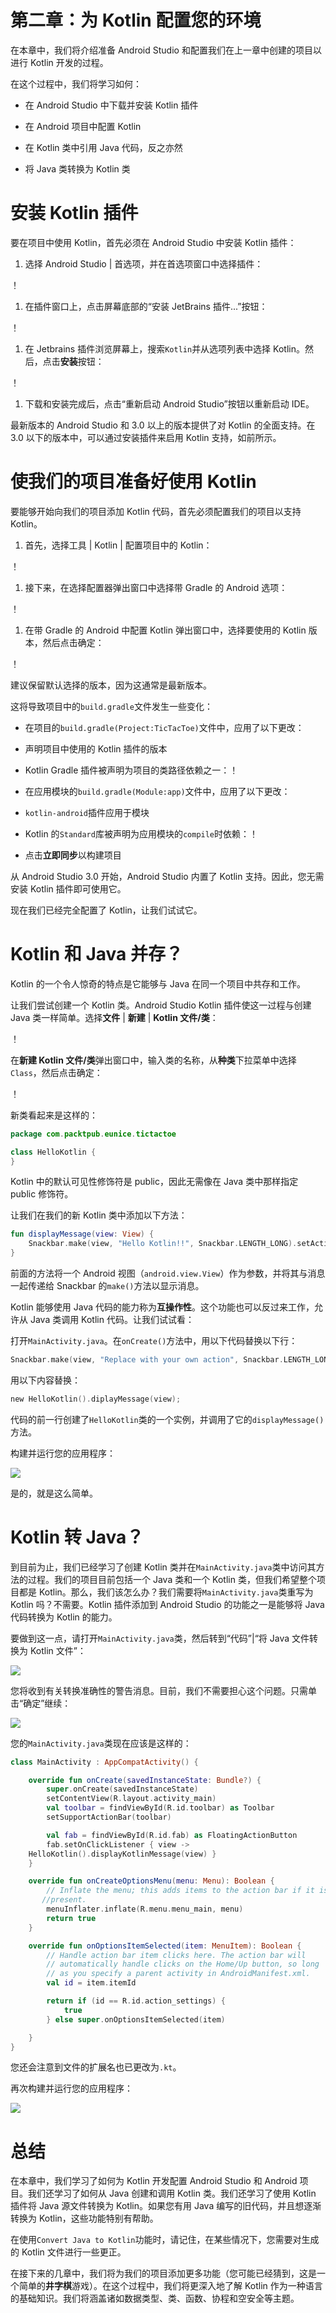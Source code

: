 # 第二章：为 Kotlin 配置您的环境

在本章中，我们将介绍准备 Android Studio 和配置我们在上一章中创建的项目以进行 Kotlin 开发的过程。

在这个过程中，我们将学习如何：

+   在 Android Studio 中下载并安装 Kotlin 插件

+   在 Android 项目中配置 Kotlin

+   在 Kotlin 类中引用 Java 代码，反之亦然

+   将 Java 类转换为 Kotlin 类

# 安装 Kotlin 插件

要在项目中使用 Kotlin，首先必须在 Android Studio 中安装 Kotlin 插件：

1.  选择 Android Studio | 首选项，并在首选项窗口中选择插件：

！[](img/6eeca930-ba23-4cba-9262-9e4593ecaf45.png)

1.  在插件窗口上，点击屏幕底部的“安装 JetBrains 插件...”按钮：

！[](img/fbe19542-89f2-4282-a428-71b6b3ba60ac.png)

1.  在 Jetbrains 插件浏览屏幕上，搜索`Kotlin`并从选项列表中选择 Kotlin。然后，点击**安装**按钮：

！[](img/fcff73cc-716a-4821-acc3-22f88a3cfe8d.png)

1.  下载和安装完成后，点击“重新启动 Android Studio”按钮以重新启动 IDE。

最新版本的 Android Studio 和 3.0 以上的版本提供了对 Kotlin 的全面支持。在 3.0 以下的版本中，可以通过安装插件来启用 Kotlin 支持，如前所示。

# 使我们的项目准备好使用 Kotlin

要能够开始向我们的项目添加 Kotlin 代码，首先必须配置我们的项目以支持 Kotlin。

1.  首先，选择工具 | Kotlin | 配置项目中的 Kotlin：

！[](img/7b44bfcd-6216-469f-b715-425541d334a2.png)

1.  接下来，在选择配置器弹出窗口中选择带 Gradle 的 Android 选项：

！[](img/84bd81bf-8e66-44a3-8405-37b1770dff0f.png)

1.  在带 Gradle 的 Android 中配置 Kotlin 弹出窗口中，选择要使用的 Kotlin 版本，然后点击确定：

！[](img/e4f8234b-101b-466a-b2c2-6964455982c4.png)

建议保留默认选择的版本，因为这通常是最新版本。

这将导致项目中的`build.gradle`文件发生一些变化：

+   在项目的`build.gradle(Project:TicTacToe)`文件中，应用了以下更改：

+   声明项目中使用的 Kotlin 插件的版本

+   Kotlin Gradle 插件被声明为项目的类路径依赖之一：！[](img/74bb5c89-3e61-479d-bba4-f95c7d7eafa5.png)

+   在应用模块的`build.gradle(Module:app)`文件中，应用了以下更改：

+   `kotlin-android`插件应用于模块

+   Kotlin 的`Standard`库被声明为应用模块的`compile`时依赖：！[](img/43fba6df-86e6-4d68-bc59-435746142b29.png)

+   点击**立即同步**以构建项目

从 Android Studio 3.0 开始，Android Studio 内置了 Kotlin 支持。因此，您无需安装 Kotlin 插件即可使用它。

现在我们已经完全配置了 Kotlin，让我们试试它。

# Kotlin 和 Java 并存？

Kotlin 的一个令人惊奇的特点是它能够与 Java 在同一个项目中共存和工作。

让我们尝试创建一个 Kotlin 类。Android Studio Kotlin 插件使这一过程与创建 Java 类一样简单。选择**文件** | **新建** | **Kotlin 文件/类**：

！[](img/cb81df55-069c-4ff5-bbd4-86c507398631.png)

在**新建 Kotlin 文件/类**弹出窗口中，输入类的名称，从**种类**下拉菜单中选择`Class`，然后点击确定：

！[](img/0587550e-c61c-42d0-a07a-a892ade2b6ef.png)

新类看起来是这样的：

```kt
package com.packtpub.eunice.tictactoe

class HelloKotlin {
}
```

Kotlin 中的默认可见性修饰符是 public，因此无需像在 Java 类中那样指定 public 修饰符。

让我们在我们的新 Kotlin 类中添加以下方法：

```kt
fun displayMessage(view: View) {
    Snackbar.make(view, "Hello Kotlin!!", Snackbar.LENGTH_LONG).setAction("Action", null).show()
}
```

前面的方法将一个 Android 视图（`android.view.View`）作为参数，并将其与消息一起传递给 Snackbar 的`make()`方法以显示消息。

Kotlin 能够使用 Java 代码的能力称为**互操作性**。这个功能也可以反过来工作，允许从 Java 类调用 Kotlin 代码。让我们试试看：

打开`MainActivity.java`。在`onCreate()`方法中，用以下代码替换以下行：

```kt
Snackbar.make(view, "Replace with your own action", Snackbar.LENGTH_LONG).setAction("Action", null).show();
```

用以下内容替换：

```kt
new HelloKotlin().diplayMessage(view);
```

代码的前一行创建了`HelloKotlin`类的一个实例，并调用了它的`displayMessage()`方法。

构建并运行您的应用程序：

![](img/267e173e-9907-49f9-b95b-556a5f8d1910.png)

是的，就是这么简单。

# Kotlin 转 Java？

到目前为止，我们已经学习了创建 Kotlin 类并在`MainActivity.java`类中访问其方法的过程。我们的项目目前包括一个 Java 类和一个 Kotlin 类，但我们希望整个项目都是 Kotlin。那么，我们该怎么办？我们需要将`MainActivity.java`类重写为 Kotlin 吗？不需要。Kotlin 插件添加到 Android Studio 的功能之一是能够将 Java 代码转换为 Kotlin 的能力。

要做到这一点，请打开`MainActivity.java`类，然后转到“代码”|“将 Java 文件转换为 Kotlin 文件”：

![](img/6c02e694-1bd4-424b-9880-e4dea0958994.png)

您将收到有关转换准确性的警告消息。目前，我们不需要担心这个问题。只需单击“确定”继续：

![](img/892ad161-1aad-4260-84fd-a0261b1784f4.png)

您的`MainActivity.java`类现在应该是这样的：

```kt
class MainActivity : AppCompatActivity() {

    override fun onCreate(savedInstanceState: Bundle?) {
        super.onCreate(savedInstanceState)
        setContentView(R.layout.activity_main)
        val toolbar = findViewById(R.id.toolbar) as Toolbar
        setSupportActionBar(toolbar)

        val fab = findViewById(R.id.fab) as FloatingActionButton
        fab.setOnClickListener { view ->   
    HelloKotlin().displayKotlinMessage(view) }
    }

    override fun onCreateOptionsMenu(menu: Menu): Boolean {
        // Inflate the menu; this adds items to the action bar if it is   
       //present.
        menuInflater.inflate(R.menu.menu_main, menu)
        return true
    }

    override fun onOptionsItemSelected(item: MenuItem): Boolean {
        // Handle action bar item clicks here. The action bar will
        // automatically handle clicks on the Home/Up button, so long
        // as you specify a parent activity in AndroidManifest.xml.
        val id = item.itemId

        return if (id == R.id.action_settings) {
            true
        } else super.onOptionsItemSelected(item)

    }
}
```

您还会注意到文件的扩展名也已更改为`.kt`。

再次构建并运行您的应用程序：

![](img/673bf8ad-1f55-43ea-bcd7-846405f8d22d.png)

# 总结

在本章中，我们学习了如何为 Kotlin 开发配置 Android Studio 和 Android 项目。我们还学习了如何从 Java 创建和调用 Kotlin 类。我们还学习了使用 Kotlin 插件将 Java 源文件转换为 Kotlin。如果您有用 Java 编写的旧代码，并且想逐渐转换为 Kotlin，这些功能特别有帮助。

在使用`Convert Java to Kotlin`功能时，请记住，在某些情况下，您需要对生成的 Kotlin 文件进行一些更正。

在接下来的几章中，我们将为我们的项目添加更多功能（您可能已经猜到，这是一个简单的**井字棋**游戏）。在这个过程中，我们将更深入地了解 Kotlin 作为一种语言的基础知识。我们将涵盖诸如数据类型、类、函数、协程和空安全等主题。
